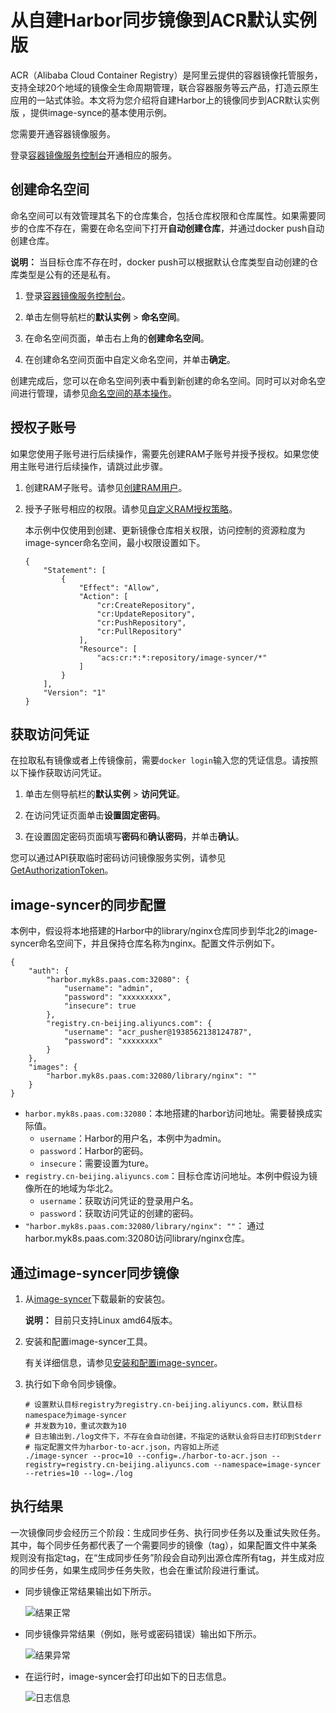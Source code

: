 # 从自建Harbor同步镜像到ACR默认实例版

ACR（Alibaba Cloud Container Registry）是阿里云提供的容器镜像托管服务，支持全球20个地域的镜像全生命周期管理，联合容器服务等云产品，打造云原生应用的一站式体验。本文将为您介绍将自建Harbor上的镜像同步到ACR默认实例版 ，提供image-synce的基本使用示例。

您需要开通容器镜像服务。

登录[容器镜像服务控制台](https//cr.console.aliyun.com)开通相应的服务。

## 创建命名空间

命名空间可以有效管理其名下的仓库集合，包括仓库权限和仓库属性。如果需要同步的仓库不存在，需要在命名空间下打开**自动创建仓库**，并通过docker push自动创建仓库。

**说明：** 当目标仓库不存在时，docker push可以根据默认仓库类型自动创建的仓库类型是公有的还是私有。

1.  登录[容器镜像服务控制台](https//cr.console.aliyun.com)。

2.  单击左侧导航栏的**默认实例** \> **命名空间**。

3.  在命名空间页面，单击右上角的**创建命名空间**。

4.  在创建命名空间页面中自定义命名空间，并单击**确定**。


创建完成后，您可以在命名空间列表中看到新创建的命名空间。同时可以对命名空间进行管理，请参见[命名空间的基本操作]()。

## 授权子账号

如果您使用子账号进行后续操作，需要先创建RAM子账号并授予授权。如果您使用主账号进行后续操作，请跳过此步骤。

1.  创建RAM子账号。请参见[创建RAM用户](/cn.zh-CN/用户管理/创建RAM用户.md)。

2.  授予子账号相应的权限。请参见[自定义RAM授权策略](/cn.zh-CN/Kubernetes集群用户指南/授权管理/自定义RAM授权策略.md)。

    本示例中仅使用到创建、更新镜像仓库相关权限，访问控制的资源粒度为image-syncer命名空间，最小权限设置如下。

    ```
    {
        "Statement": [
            {
                "Effect": "Allow",
                "Action": [
                    "cr:CreateRepository",
                    "cr:UpdateRepository",
                    "cr:PushRepository",
                    "cr:PullRepository"
                ],
                "Resource": [
                    "acs:cr:*:*:repository/image-syncer/*"
                ]
            }
        ],
        "Version": "1"
    }
    ```


## 获取访问凭证

在拉取私有镜像或者上传镜像前，需要`docker login`输入您的凭证信息。请按照以下操作获取访问凭证。

1.  单击左侧导航栏的**默认实例** \> **访问凭证**。

2.  在访问凭证页面单击**设置固定密码**。

3.  在设置固定密码页面填写**密码**和**确认密码**，并单击**确认**。


您可以通过API获取临时密码访问镜像服务实例，请参见[GetAuthorizationToken]()。

## image-syncer的同步配置

本例中，假设将本地搭建的Harbor中的library/nginx仓库同步到华北2的image-syncer命名空间下，并且保持仓库名称为nginx。配置文件示例如下。

```
{
    "auth": {
        "harbor.myk8s.paas.com:32080": {
            "username": "admin",
            "password": "xxxxxxxxx",
            "insecure": true
        },
        "registry.cn-beijing.aliyuncs.com": {
            "username": "acr_pusher@1938562138124787",
            "password": "xxxxxxxx"
        }
    },
    "images": {
        "harbor.myk8s.paas.com:32080/library/nginx": ""
    }
}
```

-   `harbor.myk8s.paas.com:32080`：本地搭建的harbor访问地址。需要替换成实际值。
    -   `username`：Harbor的用户名，本例中为admin。
    -   `password`：Harbor的密码。
    -   `insecure`：需要设置为ture。
-   `registry.cn-beijing.aliyuncs.com`：目标仓库访问地址。本例中假设为镜像所在的地域为华北2。
    -   `username`：获取访问凭证的登录用户名。
    -   `password`：获取访问凭证的创建的密码。
-   `"harbor.myk8s.paas.com:32080/library/nginx": ""`： 通过harbor.myk8s.paas.com:32080访问library/nginx仓库。

## 通过image-syncer同步镜像

1.  从[image-syncer](https://github.com/AliyunContainerService/image-syncer/releases/tag/v1.0.3)下载最新的安装包。

    **说明：** 目前只支持Linux amd64版本。

2.  安装和配置image-syncer工具。

    有关详细信息，请参见[安装和配置image-syncer](https://github.com/AliyunContainerService/image-syncer?spm=a2c6h.12873639.0.0.66b165a8HrkbnA#compile-manually)。

3.  执行如下命令同步镜像。

    ```
    # 设置默认目标registry为registry.cn-beijing.aliyuncs.com，默认目标namespace为image-syncer
    # 并发数为10，重试次数为10
    # 日志输出到./log文件下，不存在会自动创建，不指定的话默认会将日志打印到Stderr
    # 指定配置文件为harbor-to-acr.json，内容如上所述
    ./image-syncer --proc=10 --config=./harbor-to-acr.json --registry=registry.cn-beijing.aliyuncs.com --namespace=image-syncer --retries=10 --log=./log
    ```


## 执行结果

一次镜像同步会经历三个阶段：生成同步任务、执行同步任务以及重试失败任务。其中，每个同步任务都代表了一个需要同步的镜像（tag），如果配置文件中某条规则没有指定tag，在“生成同步任务”阶段会自动列出源仓库所有tag，并生成对应的同步任务，如果生成同步任务失败，也会在重试阶段进行重试。

-   同步镜像正常结果输出如下所示。

    ![结果正常](https://static-aliyun-doc.oss-cn-hangzhou.aliyuncs.com/assets/img/zh-CN/6763659951/p71380.png)

-   同步镜像异常结果（例如，账号或密码错误）输出如下所示。

    ![结果异常](https://static-aliyun-doc.oss-cn-hangzhou.aliyuncs.com/assets/img/zh-CN/6763659951/p71384.png)

-   在运行时，image-syncer会打印出如下的日志信息。

    ![日志信息](https://static-aliyun-doc.oss-cn-hangzhou.aliyuncs.com/assets/img/zh-CN/7763659951/p71386.png)


